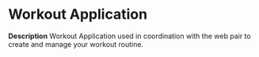 # Workout Application

**Description**
Workout Application used in coordination with the web pair to create and manage your workout routine.
